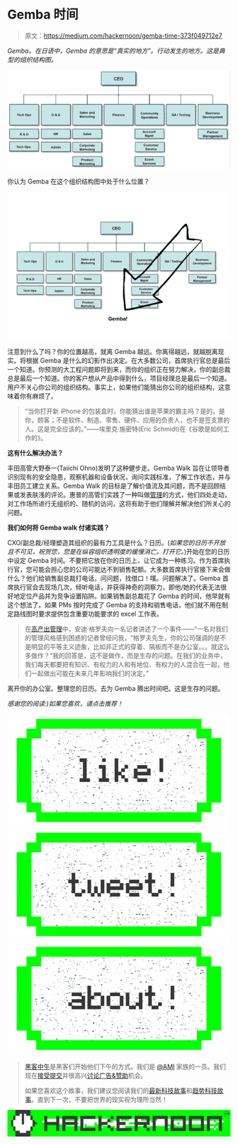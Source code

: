 # Gemba 时间

> 原文：<https://medium.com/hackernoon/gemba-time-373f049712e7>

*Gemba。在日语中，Gemba 的意思是“真实的地方”。行动发生的地方。这是典型的组织结构图。*

![](img/ca987f6b2a21f3654eb2d5940754ac66.png)

你认为 Gemba 在这个组织结构图中处于什么位置？

![](img/04e2c0115bdaae55f91f91393eb42c0c.png)

注意到什么了吗？你的位置越高，就离 Gemba 越远。你离得越远，就越脱离现实。将根据 Gemba 是什么的幻影作出决定。在大多数公司，首席执行官总是最后一个知道。你预测的大工程问题即将到来，而你的组织正在努力解决，你的副总裁总是最后一个知道。你的客户想从产品中得到什么，项目经理总是最后一个知道。用户不关心你公司的组织结构。事实上，如果他们能猜出你公司的组织结构，这意味着你有麻烦了。

> “当你打开新 iPhone 的包装盒时，你能猜出谁是苹果的霸主吗？是的。是你，顾客；不是软件、制造、零售、硬件、应用的负责人，也不是签支票的人。这是完全应该的。”——埃里克·施密特(Eric Schmidt)在《谷歌是如何工作的》。

**这有什么解决办法？**

丰田高管大野泰一(Taiichi Ohno)发明了这种健步走。Gemba Walk 旨在让领导者识别现有的安全隐患，观察机器和设备状况，询问实践标准，了解工作状态，并与丰田员工建立关系。Gemba Walk 的目标是了解价值流及其问题，而不是回顾结果或发表肤浅的评论。惠普的高管们实践了一种叫做[管理](https://hackernoon.com/tagged/management)的方式，他们四处走动，对工作场所进行无组织的、随机的访问，这将有助于他们理解并解决他们所关心的问题。

**我们如何将 Gemba walk 付诸实践？**

CXO/副总裁/经理塑造其组织的最有力工具是什么？日历。(*如果您的日历不开放且不可见，祝贺您，您是在纵容组织透明度的缓慢消亡。打开它。*)开始在您的日历中设定 Gemba 时间。不要把它放在你的日历上，让它成为一种练习。作为首席执行官，您可能会担心您的公司可能达不到销售配额。大多数首席执行官接下来会做什么？他们给销售副总裁打电话，问问题，找借口！噗。问题解决了。Gemba 首席执行官会去现场几次，倾听电话，并获得神奇的洞察力，即他/她的代表无法很好地定位产品并为竞争设置陷阱。如果销售副总裁花了 Gemba 的时间，他早就有这个想法了。如果 PMs 按时完成了 Gemba 的支持和销售电话，他们就不用在制定路线图时要求提供包含重要功能要求的 excel 工作表。

> 在[高产出管理](https://www.amazon.com/High-Output-Management-Andrew-Grove-ebook/dp/B015VACHOK)中，安迪·格罗夫向一名记者讲述了一个事件——“一名对我们的管理风格感到困惑的记者曾经问我，“格罗夫先生，你的公司强调的是不是明显的平等主义迹象，比如非正式的穿着、隔板而不是办公室。。。就这么多做作？“我的回答是，这不是做作，而是生存的问题。在我们的业务中，我们每天都要把有知识、有权力的人和有地位、有权力的人混合在一起，他们一起做出可能在未来几年影响我们的决定。”

离开你的办公室。整理您的日历。去为 Gemba 腾出时间吧。这是生存的问题。

*感谢您的阅读:)如果您喜欢，请点击推荐！*

[![](img/50ef4044ecd4e250b5d50f368b775d38.png)](http://bit.ly/HackernoonFB)[![](img/979d9a46439d5aebbdcdca574e21dc81.png)](https://goo.gl/k7XYbx)[![](img/2930ba6bd2c12218fdbbf7e02c8746ff.png)](https://goo.gl/4ofytp)

> [黑客中午](http://bit.ly/Hackernoon)是黑客们开始他们下午的方式。我们是 [@AMI](http://bit.ly/atAMIatAMI) 家族的一员。我们现在[接受提交](http://bit.ly/hackernoonsubmission)并很高兴[讨论广告&赞助](mailto:partners@amipublications.com)机会。
> 
> 如果您喜欢这个故事，我们建议您阅读我们的[最新科技故事](http://bit.ly/hackernoonlatestt)和[趋势科技故事](https://hackernoon.com/trending)。直到下一次，不要把世界的现实视为理所当然！

![](img/be0ca55ba73a573dce11effb2ee80d56.png)